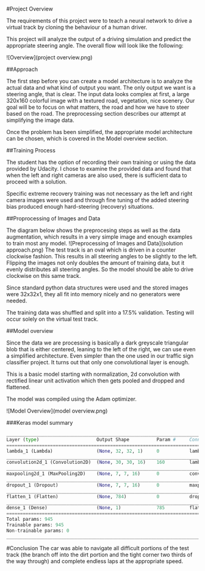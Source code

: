 #Project Overview

The requirements of this project were to teach a neural network to drive a virtual track by cloning the behaviour of a human driver.

This project will analyze the output of a driving simulation and predict the appropriate steering angle.  The overall flow will look like the following:

![Overview](project overview.png)

##Approach

The first step before you can create a model architecture is to analyze the actual data and what kind of output you want.  The only output we want is a steering angle, that is clear.  The input data looks complex at first, a large 320x160 colorful image with a textured road, vegetation, nice scenery.  Our goal will be to focus on what matters, the road and how we have to steer based on the road.  The preprocessing section describes our attempt at simplifying the image data.

Once the problem has been simplified, the appropriate model architecture can be chosen, which is covered in the Model overview section.

##Training Process

The student has the option of recording their own training or using the data provided by Udacity.  I chose to examine the provided data and found that when the left and right cameras are also used, there is sufficient data to proceed with a solution.

Specific extreme recovery training was not necessary as the left and right camera images were used and through fine tuning of the added steering bias produced enough hard-steering (recovery) situations.

##Proprocessing of Images and Data

The diagram below shows the preprocesing steps as well as the data augmentation, which results in a very simple image and enough examples to train most any model.
![Preprocessing of Images and Data](solution approach.png)
The test track is an oval which is driven in a counter clockwise fashion.  This results in all steering angles to be slightly to the left.  Flipping the images not only doubles the amount of training data, but it evenly distributes all steering angles.  So the model should be able to drive clockwise on this same track.

Since standard python data structures were used and the stored images were 32x32x1, they all fit into memory nicely and no generators were needed.

The training data was shuffled and split into a 17.5% validation.  Testing will occur solely on the virtual test track.

##Model overview

Since the data we are processing is basically a dark greyscale triangular blob that is either centered, leaning to the left of the right, we can use even a simplified architecture.  Even simpler than the one used in our traffic sign classifier project.  It turns out that only one convolutional layer is enough.

This is a basic model starting with normalization, 2d convolution with rectified linear unit activation which then gets pooled and dropped and flattened.

The model was compiled using the Adam optimizer.

![Model Overview](model overview.png)

###Keras model summary
```python
____________________________________________________________________________________________________
Layer (type)                     Output Shape          Param #     Connected to                     
====================================================================================================
lambda_1 (Lambda)                (None, 32, 32, 1)     0           lambda_input_1[0][0]             
____________________________________________________________________________________________________
convolution2d_1 (Convolution2D)  (None, 30, 30, 16)    160         lambda_1[0][0]                   
____________________________________________________________________________________________________
maxpooling2d_1 (MaxPooling2D)    (None, 7, 7, 16)      0           convolution2d_1[0][0]            
____________________________________________________________________________________________________
dropout_1 (Dropout)              (None, 7, 7, 16)      0           maxpooling2d_1[0][0]             
____________________________________________________________________________________________________
flatten_1 (Flatten)              (None, 784)           0           dropout_1[0][0]                  
____________________________________________________________________________________________________
dense_1 (Dense)                  (None, 1)             785         flatten_1[0][0]                  
====================================================================================================
Total params: 945
Trainable params: 945
Non-trainable params: 0
____________________________________________________________________________________________________
```
#Conclusion
The car was able to navigate all difficult portions of the test track (the branch off into the dirt portion and the tight corner two thirds of the way through) and complete endless laps at the appropriate speed.